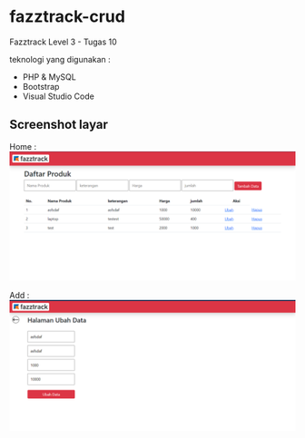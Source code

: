 # fazztrack-crud
Fazztrack Level 3 - Tugas 10

teknologi yang digunakan :
  - PHP & MySQL
  - Bootstrap
  - Visual Studio Code

## Screenshot layar
Home :
![Home Interface](ss1.png "Home")

Add :
![Add Interface](ss2.png "Add")
